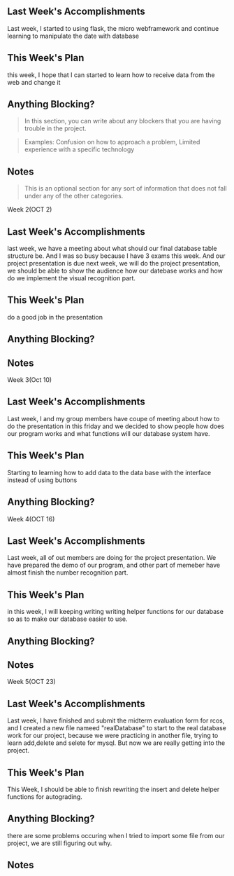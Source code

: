 ## Last Week's Accomplishments

Last week, I started to using flask, the micro webframework and continue learning to manipulate the date with database

## This Week's Plan

this week, I hope that I can started to learn how to receive data from the web and change it

## Anything Blocking?

> In this section, you can write about any blockers that you are having trouble in the project.

> Examples: Confusion on how to approach a problem, Limited experience with a specific technology

## Notes

> This is an optional section for any sort of information that does not fall under any of the other categories.


Week 2(OCT 2)

## Last Week's Accomplishments

last week, we have a meeting about what should our final database table structure be. And I was so busy because I have 3 exams this week. And our project presentation is due next week, we will do the project presentation, we should be able to show the audience how our datebase works and how do we implement the visual recognition part.

## This Week's Plan

do a good job in the presentation

## Anything Blocking?



## Notes

Week 3(Oct 10)
## Last Week's Accomplishments
Last week, I and my group members have coupe of meeting about how to do the presentation in this friday and we decided to show people how does our program works and what functions will our database system have. 
## This Week's Plan
Starting to learning how to add data to the data base with the interface instead of using buttons 
## Anything Blocking?


Week 4(OCT 16)

## Last Week's Accomplishments

Last week, all of out members are doing for the project presentation. We have prepared the demo of our program, and other part of memeber have almost finish the number recognition part.
## This Week's Plan
in this week, I will keeping writing writing helper functions for our database so as to make our database easier to use.


## Anything Blocking?



## Notes

Week 5(OCT 23)
## Last Week's Accomplishments
Last week, I have finished and submit the midterm evaluation form for rcos, and I created a new file nameed "realDatabase" to start to the real database work for our project, because we were practicing in another file, trying to learn add,delete and selete for mysql. But now we are really getting into the project.
## This Week's Plan
This Week, I should be able to finish rewriting the insert and delete helper functions for autograding.
## Anything Blocking?
there are some problems occuring when I tried to import some file from our project, we are still figuring out why.
## Notes